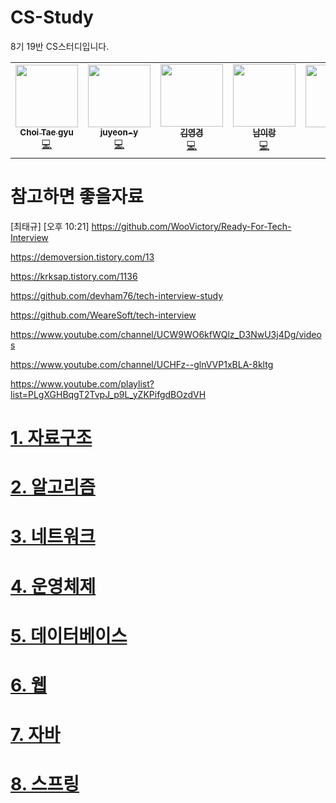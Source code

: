 # CS-Study
8기 19반 CS스터디입니다.
<!-- ALL-CONTRIBUTORS-LIST:START - Do not remove or modify this section -->
<!-- prettier-ignore-start -->
<!-- markdownlint-disable -->
<table>
  <tr>
    <td align="center"><a href="https://github.com/suker80"><img src="https://avatars.githubusercontent.com/u/39821474?v=4?s=100" width="100px;" alt=""/><br /><sub><b>Choi Tae gyu </b></sub></a><br /><a href="https://github.com/ssafy8th-cs-study/CS-Study/commits?author=suker80" title="Code">💻</a></td>
    <td align="center"><a href="https://github.com/juyeon-y"><img src="https://avatars.githubusercontent.com/u/52191425?v=4?s=100" width="100px;" alt=""/><br /><sub><b>juyeon-y</b></sub></a><br /><a href="https://github.com/ssafy8th-cs-study/CS-Study/commits?author=juyeon-y" title="Code">💻</a></td>
    <td align="center"><a href="https://github.com/hubhubhub98"><img src="https://avatars.githubusercontent.com/u/54929520?v=4?s=100" width="100px;" alt=""/><br /><sub><b>김영경</b></sub></a><br /><a href="https://github.com/ssafy8th-cs-study/CS-Study/commits?author=hubhubhub98" title="Code">💻</a></td>
    <td align="center"><a href="https://github.com/irang6v6"><img src="https://avatars.githubusercontent.com/u/42470768?v=4?s=100" width="100px;" alt=""/><br /><sub><b>남이랑</b></sub></a><br /><a href="https://github.com/ssafy8th-cs-study/CS-Study/commits?author=irang6v6" title="Code">💻</a></td>
    <td align="center"><a href="https://github.com/bora2292"><img src="https://avatars.githubusercontent.com/u/110080343?v=4?s=100" width="100px;" alt=""/><br /><sub><b>bora</b></sub></a><br /><a href="https://github.com/ssafy8th-cs-study/CS-Study/commits?author=bora2292" title="Code">💻</a></td>
  </tr>
</table>

<!-- markdownlint-restore -->
<!-- prettier-ignore-end -->

<!-- ALL-CONTRIBUTORS-LIST:END -->


# 참고하면 좋을자료

[최태규] [오후 10:21] https://github.com/WooVictory/Ready-For-Tech-Interview

https://demoversion.tistory.com/13

https://krksap.tistory.com/1136

https://github.com/devham76/tech-interview-study

https://github.com/WeareSoft/tech-interview

https://www.youtube.com/channel/UCW9WO6kfWQlz_D3NwU3j4Dg/videos

https://www.youtube.com/channel/UCHFz--glnVVP1xBLA-8kltg

https://www.youtube.com/playlist?list=PLgXGHBqgT2TvpJ_p9L_yZKPifgdBOzdVH


# [1. 자료구조](./content/자료구조.md)
# [2. 알고리즘](./content/알고리즘.md)
# [3. 네트워크](./content/네트워크.md)
# [4. 운영체제](./content/운영체제.md)
# [5. 데이터베이스](./content/데이터베이스.md)
# [6. 웹](./content/웹.md)
# [7. 자바](./content/자바.md)
# [8. 스프링](./content/스프링.md)





